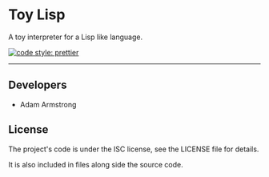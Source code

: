 # Toy Lisp

A toy interpreter for a Lisp like language.

[![code style: prettier](https://img.shields.io/badge/code_style-prettier-ff69b4.svg?style=flat-square)](https://github.com/prettier/prettier)

---

## Developers

- Adam Armstrong

## License

The project's code is under the ISC license, see the LICENSE file for details.

It is also included in files along side the source code.
